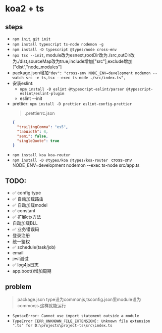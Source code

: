 # koa2 + ts

## steps
- `npm init`, `git init`
- `npm install typescript ts-node nodemon -g`
- `npm install -D typescript @types/node cross-env`
- `npx tsc --init`, module改为esnext,rootDir改为./src,outDir改为./dist,sourceMap改为true,include增加["src"],exclude增加["dist","node_modules"]
- package.json增加`"dev": "cross-env NODE_ENV=development nodemon --watch src -e ts,tsx --exec ts-node ./src/index.ts",`
- 安装eslint: 
  - `npm install -D eslint @typescript-eslint/parser @typescript-eslint/eslint-plugin`
  - eslint --init
- prettier: `npm install -D prettier eslint-config-prettier`
  > .prettierrc.json
  ```json
  {
    "trailingComma": "es5",
    "tabWidth": 4,
    "semi": false,
    "singleQuote": true
  }
  ```
- `npm install koa koa-router`
- `npm install -D @types/koa @types/koa-router `
cross-env NODE_ENV=development nodemon --exec ts-node src/app.ts



## TODO:
- ✅ config type
- ✅ 自动加载路由
- ✅ 自动加载model
- ✅ constant
- ✅ 扩展ctx方法
- 自动加载BLL
- ✅ 业务错误码
- 登录注册
- 统一鉴权
- ✅ schedule(task/job)
- email
- jest测试
- ✅ log4js日志
- app.boot()增加周期

## problem
> package.json type设为commonjs,tsconfig.json里module设为commonjs.这样就能运行
- `SyntaxError: Cannot use import statement outside a module`
- `TypeError [ERR_UNKNOWN_FILE_EXTENSION]: Unknown file extension ".ts" for D:\projects\project-ts\src\index.ts`